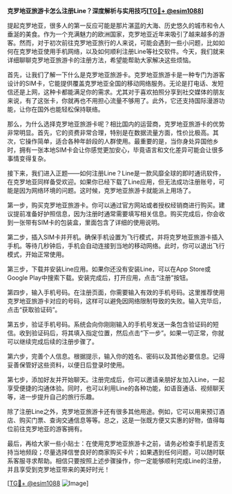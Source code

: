 **克罗地亚旅游卡怎么注册Line？深度解析与实用技巧[[TG💪+ @esim1088](https://t.me/s/esim1088)]**

提起克罗地亚，很多人的第一反应可能是那片湛蓝的大海、历史悠久的城市和令人垂涎的美食。作为一个充满魅力的欧洲国家，克罗地亚近年来吸引了越来越多的游客。然而，对于初次前往克罗地亚旅行的人来说，可能会遇到一些小问题，比如如何在克罗地亚使用手机网络，以及如何顺利注册Line等社交软件。今天，我们就来详细聊聊克罗地亚旅游卡的注册方法，希望能帮助大家解决这些烦恼。

首先，让我们了解一下什么是克罗地亚旅游卡。克罗地亚旅游卡是一种专门为游客设计的SIM卡，它能提供覆盖克罗地亚全国的移动网络服务。无论是打电话、发短信还是上网，这种卡都能满足你的需求。尤其对于喜欢拍照分享到社交媒体的朋友来说，有了这张卡，你就再也不用担心流量不够用了。此外，它还支持国际漫游功能，让你在国外也能轻松保持联络。

那么，为什么选择克罗地亚旅游卡呢？相比国内的运营商，克罗地亚旅游卡的优势非常明显。首先，它的资费非常合理，特别是在数据流量方面，性价比极高。其次，它操作简单，适合各种年龄段的人群使用。最重要的是，当你身处异国他乡时，拥有一张本地SIM卡会让你感觉更加安心，毕竟语言和文化差异可能会让很多事情变得复杂。

接下来，我们进入正题——如何注册Line？Line是一款风靡全球的即时通讯软件，在克罗地亚同样备受欢迎。如果你已经下载了Line应用，但无法成功注册账号，可能是因为网络环境的问题。这时候，克罗地亚旅游卡就能派上用场了。

第一步，购买克罗地亚旅游卡。你可以通过官方网站或者授权经销商进行购买。建议提前准备好护照信息，因为注册时通常需要填写相关信息。购买完成后，你会收到一张带有SIM卡的包装盒，里面包含了详细的使用说明。

第二步，插入SIM卡并开机。确保手机设置为飞行模式，并将克罗地亚旅游卡插入手机。等待几秒钟后，手机会自动连接到当地的移动网络。此时，你可以退出飞行模式，开始正常使用。

第三步，下载并安装Line应用。如果你还没有安装Line，可以在App Store或Google Play中搜索下载。安装完成后，打开应用，点击“注册”按钮。

第四步，输入手机号码。在注册页面，你需要输入有效的手机号码。这里推荐使用克罗地亚旅游卡对应的号码，这样可以避免因网络限制导致的失败。输入完毕后，点击“获取验证码”。

第五步，验证手机号码。系统会向你刚刚输入的手机号发送一条包含验证码的短信。收到验证码后，将其填入指定位置，然后点击“下一步”。如果一切正常，你就可以继续完成后续的注册步骤了。

第六步，完善个人信息。根据提示，输入你的姓名、密码以及其他必要信息。记得妥善保管好这些资料，以便日后登录时使用。

第七步，添加好友并开始聊天。注册完成后，你可以邀请亲朋好友加入Line，一起享受便捷的沟通体验。同时，也可以利用Line的各种功能，如语音通话、视频聊天等，进一步提升自己的旅行乐趣。

除了注册Line之外，克罗地亚旅游卡还有很多其他用途。例如，它可以用来预订酒店、购买门票、查询交通信息等等。总之，这是一张既方便又实惠的好物，值得每位前往克罗地亚的游客拥有。

最后，再给大家一些小贴士：在使用克罗地亚旅游卡之前，请务必检查手机是否支持当地频段；尽量选择信誉良好的商家购买卡片；如果遇到任何问题，可以随时联系客服寻求帮助。相信只要按照上述步骤操作，你一定能够顺利完成Line的注册，并且享受到克罗地亚带来的美好时光！

[[TG💪+ @esim1088](https://t.me/s/esim1088) ![Image](https://i.postimg.cc/4NQfJmqS/Snipaste-2025-05-13-00-14-12.png)]